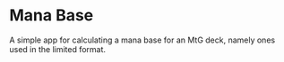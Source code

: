 # Mana Base
A simple app for calculating a mana base for an MtG deck, namely ones used in the limited format.
